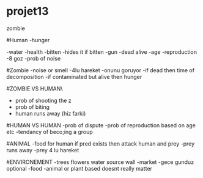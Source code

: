 # projet13
zombie

#Human
  -hunger
  
  -water
  -health
  -bitten
  -hides it if bitten
  -gun
  -dead alive
  -age
  -reproduction
  -8 goz
  -prob of noise
  

#Zombie
  -noise or smell
  -4lu hareket
  -onunu goruyor
  -if dead then time of decomposition
  -if contaminated but alive then hunger
  
#ZOMBIE VS HUMAN\
  - prob of shooting the z
  - prob of biting 
  - human runs away (hiz farki)

#HUMAN VS HUMAN
  -prob of dispute
  -prob of reproduction based on age etc
  -tendancy of beco;ing a group

#ANIMAL
  -food for human
  if pred exists then attack human and prey
  -prey runs away 
  -prey 4 lu hareket
  
 #ENVIRONEMENT
  -trees flowers water source wall 
  -market
  -gece gunduz optional
  -food 
    -animal or plant based doesnt really matter
    
  
